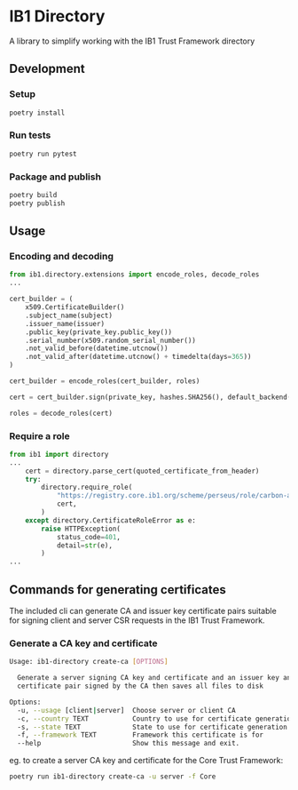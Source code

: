 # IB1 Directory

A library to simplify working with the IB1 Trust Framework directory

## Development

### Setup

```bash
poetry install
```

### Run tests

```bash
poetry run pytest
```

### Package and publish

```bash
poetry build
poetry publish
```

## Usage

### Encoding and decoding

```python
from ib1.directory.extensions import encode_roles, decode_roles
...

cert_builder = (
    x509.CertificateBuilder()
    .subject_name(subject)
    .issuer_name(issuer)
    .public_key(private_key.public_key())
    .serial_number(x509.random_serial_number())
    .not_valid_before(datetime.utcnow())
    .not_valid_after(datetime.utcnow() + timedelta(days=365))
)

cert_builder = encode_roles(cert_builder, roles)

cert = cert_builder.sign(private_key, hashes.SHA256(), default_backend())

roles = decode_roles(cert)
```

### Require a role

```python
from ib1 import directory
...
    cert = directory.parse_cert(quoted_certificate_from_header)
    try:
        directory.require_role(
            "https://registry.core.ib1.org/scheme/perseus/role/carbon-accounting",
            cert,
        )
    except directory.CertificateRoleError as e:
        raise HTTPException(
            status_code=401,
            detail=str(e),
        )
...
```

## Commands for generating certificates

The included cli can generate CA and issuer key certificate pairs suitable for signing client and server CSR requests in the IB1 Trust Framework.

### Generate a CA key and certificate

```bash
Usage: ib1-directory create-ca [OPTIONS]

  Generate a server signing CA key and certificate and an issuer key and
  certificate pair signed by the CA then saves all files to disk

Options:
  -u, --usage [client|server]  Choose server or client CA
  -c, --country TEXT           Country to use for certificate generation
  -s, --state TEXT             State to use for certificate generation
  -f, --framework TEXT         Framework this certificate is for
  --help                       Show this message and exit.
```

eg. to create a server CA key and certificate for the Core Trust Framework:

```bash
poetry run ib1-directory create-ca -u server -f Core
```
